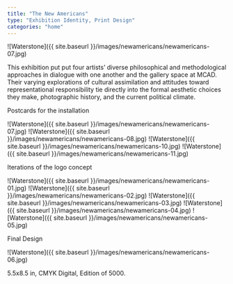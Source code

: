 ```yaml
---
title: "The New Americans"
type: "Exhibition Identity, Print Design"
categories: "home"
---
```


![Waterstone]({{ site.baseurl }}/images/newamericans/newamericans-07.jpg)

This exhibition put put four artists’ diverse philosophical and methodological approaches in dialogue with one another and the gallery space at MCAD. Their varying explorations of cultural assimilation and attitudes toward representational responsibility tie directly into the formal aesthetic choices they make, photographic history, and the current political climate.

Postcards for the installation

![Waterstone]({{ site.baseurl }}/images/newamericans/newamericans-07.jpg)
![Waterstone]({{ site.baseurl }}/images/newamericans/newamericans-08.jpg)
![Waterstone]({{ site.baseurl }}/images/newamericans/newamericans-10.jpg)
![Waterstone]({{ site.baseurl }}/images/newamericans/newamericans-11.jpg)

Iterations of the logo concept

![Waterstone]({{ site.baseurl }}/images/newamericans/newamericans-01.jpg)
![Waterstone]({{ site.baseurl }}/images/newamericans/newamericans-02.jpg)
![Waterstone]({{ site.baseurl }}/images/newamericans/newamericans-03.jpg)
![Waterstone]({{ site.baseurl }}/images/newamericans/newamericans-04.jpg)
![Waterstone]({{ site.baseurl }}/images/newamericans/newamericans-05.jpg)

Final Design

![Waterstone]({{ site.baseurl }}/images/newamericans/newamericans-06.jpg)


5.5x8.5 in, CMYK Digital, Edition of 5000.
